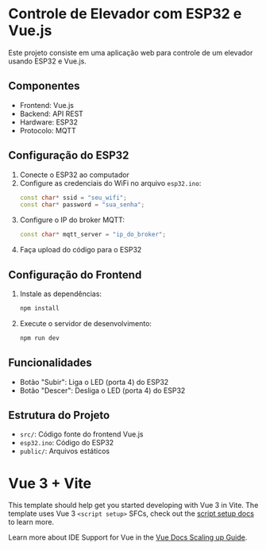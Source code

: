 # Controle de Elevador com ESP32 e Vue.js

Este projeto consiste em uma aplicação web para controle de um elevador usando ESP32 e Vue.js.

## Componentes

- Frontend: Vue.js
- Backend: API REST
- Hardware: ESP32
- Protocolo: MQTT

## Configuração do ESP32

1. Conecte o ESP32 ao computador
2. Configure as credenciais do WiFi no arquivo `esp32.ino`:
   ```cpp
   const char* ssid = "seu_wifi";
   const char* password = "sua_senha";
   ```
3. Configure o IP do broker MQTT:
   ```cpp
   const char* mqtt_server = "ip_do_broker";
   ```
4. Faça upload do código para o ESP32

## Configuração do Frontend

1. Instale as dependências:
   ```bash
   npm install
   ```

2. Execute o servidor de desenvolvimento:
   ```bash
   npm run dev
   ```

## Funcionalidades

- Botão "Subir": Liga o LED (porta 4) do ESP32
- Botão "Descer": Desliga o LED (porta 4) do ESP32

## Estrutura do Projeto

- `src/`: Código fonte do frontend Vue.js
- `esp32.ino`: Código do ESP32
- `public/`: Arquivos estáticos

# Vue 3 + Vite

This template should help get you started developing with Vue 3 in Vite. The template uses Vue 3 `<script setup>` SFCs, check out the [script setup docs](https://v3.vuejs.org/api/sfc-script-setup.html#sfc-script-setup) to learn more.

Learn more about IDE Support for Vue in the [Vue Docs Scaling up Guide](https://vuejs.org/guide/scaling-up/tooling.html#ide-support).
